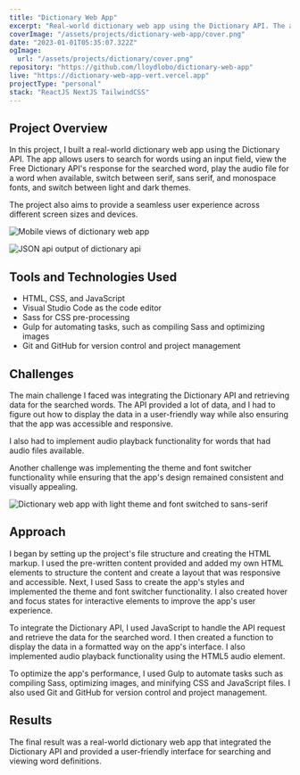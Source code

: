 ```yaml
---
title: "Dictionary Web App"
excerpt: "Real-world dictionary web app using the Dictionary API. The app allows users to search for words using an input field, view the Free Dictionary API's response for the searched word, play the audio file for a word when available, switch between serif, sans serif, and monospace fonts, and switch between light and dark themes. The project also aims to provide a seamless user experience across different screen sizes and devices."
coverImage: "/assets/projects/dictionary-web-app/cover.png"
date: "2023-01-01T05:35:07.322Z"
ogImage:
  url: "/assets/projects/dictionary/cover.png"
repository: "https://github.com/lloydlobo/dictionary-web-app"
live: "https://dictionary-web-app-vert.vercel.app"
projectType: "personal"
stack: "ReactJS NextJS TailwindCSS"
---
```


## Project Overview

In this project, I built a real-world dictionary web app using the Dictionary API.
The app allows users to search for words using an input field, view the Free
Dictionary API's response for the searched word, play the audio file for a word
when available, switch between serif, sans serif, and monospace fonts,
and switch between light and dark themes.

The project also aims to provide a seamless user experience across different
screen sizes and devices.

![Mobile views of dictionary web app](/assets/projects/dictionary-web-app/mobile-dark-light.jpg)

![JSON api output of dictionary api](/assets/projects/dictionary-web-app/json.png)

## Tools and Technologies Used

- HTML, CSS, and JavaScript
- Visual Studio Code as the code editor
- Sass for CSS pre-processing
- Gulp for automating tasks, such as compiling Sass and optimizing images
- Git and GitHub for version control and project management

## Challenges

The main challenge I faced was integrating the Dictionary API and retrieving
data for the searched words. The API provided a lot of data, and I had to
figure out how to display the data in a user-friendly way while also ensuring
that the app was accessible and responsive.

I also had to implement audio playback functionality for words that had
audio files available.

Another challenge was implementing the theme and font switcher functionality
while ensuring that the app's design remained consistent and visually appealing.

![Dictionary web app with light theme and font switched to sans-serif](/assets/projects/dictionary-web-app/light-theme-sans-serif.png)

## Approach

I began by setting up the project's file structure and creating the HTML markup.
I used the pre-written content provided and added my own HTML elements to
structure the content and create a layout that was responsive and accessible.
Next, I used Sass to create the app's styles and implemented the theme and
font switcher functionality. I also created hover and focus states for
interactive elements to improve the app's user experience.

To integrate the Dictionary API, I used JavaScript to handle the API request
and retrieve the data for the searched word. I then created a function to
display the data in a formatted way on the app's interface. I also implemented
audio playback functionality using the HTML5 audio element.

To optimize the app's performance, I used Gulp to automate tasks such as
compiling Sass, optimizing images, and minifying CSS and JavaScript files.
I also used Git and GitHub for version control and project management.

## Results

The final result was a real-world dictionary web app that integrated the
Dictionary API and provided a user-friendly interface for searching
and viewing word definitions.
